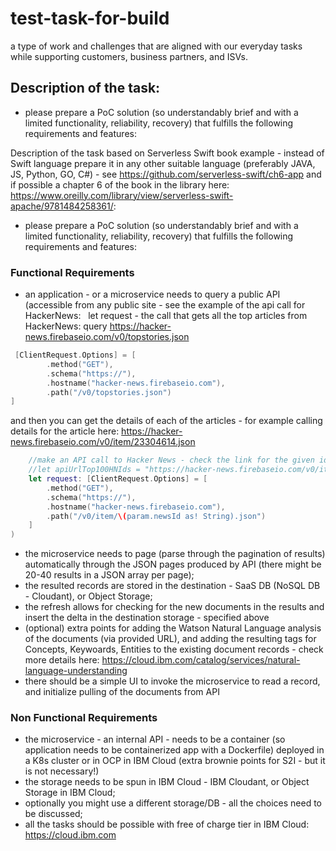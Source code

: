 # test-task-for-build
a type of work and challenges that are aligned with our everyday tasks while supporting customers, business partners, and ISVs.

## Description of the task:
- please prepare a PoC solution (so understandably brief and with a limited functionality, reliability, recovery) that fulfills the following requirements and features:

Description of the task based on Serverless Swift book example - instead of Swift language prepare it in any other suitable language (preferably JAVA, JS, Python, GO, C#) - see https://github.com/serverless-swift/ch6-app and if possible a chapter 6 of the book in the library here: https://www.oreilly.com/library/view/serverless-swift-apache/9781484258361/:
- please prepare a PoC solution (so understandably brief and with a limited functionality, reliability, recovery) that fulfills the following requirements and features:


### Functional Requirements
- an application - or a microservice needs to query a public API (accessible from any public site - see the example of the api call for HackerNews: 
 let request - the call that gets all the top articles from HackerNews: query https://hacker-news.firebaseio.com/v0/topstories.json

```swift 
 [ClientRequest.Options] = [ 
        .method("GET"),
        .schema("https://"),
        .hostname("hacker-news.firebaseio.com"),
        .path("/v0/topstories.json")
]
```

and then you can get the details of each of the articles - for example calling details for the article here: https://hacker-news.firebaseio.com/v0/item/23304614.json

```swift
    //make an API call to Hacker News - check the link for the given id alike HN article: 23304614
    //let apiUrlTop100HNIds = "https://hacker-news.firebaseio.com/v0/item/23304614.json"
    let request: [ClientRequest.Options] = [ 
        .method("GET"),
        .schema("https://"),
        .hostname("hacker-news.firebaseio.com"),
        .path("/v0/item/\(param.newsId as! String).json")
    ]
)
```

- the microservice needs to page (parse through the pagination of results) automatically through the JSON pages produced by API (there might be 20-40 results in a JSON array per page);
- the resulted records are stored in the destination - SaaS DB (NoSQL DB - Cloudant), or Object Storage;
- the refresh allows for checking for the new documents in the results and insert the delta in the destination storage - specified above
- (optional) extra points for adding the Watson Natural Language analysis of the documents (via provided URL), and adding the resulting tags for Concepts, Keywoards, Entities to the existing document records - check more details here: https://cloud.ibm.com/catalog/services/natural-language-understanding
- there should be a simple UI to invoke the microservice to read a record, and initialize pulling of the documents from API


### Non Functional Requirements
- the microservice - an internal API - needs to be a container (so application needs to be containerized app with a Dockerfile) deployed in a K8s cluster or in OCP in IBM Cloud (extra brownie points for S2I - but it is not necessary!)
- the storage needs to be spun in IBM Cloud - IBM Cloudant, or Object Storage in IBM Cloud;
- optionally you might use a different storage/DB - all the choices need to be discussed;
- all the tasks should be possible with free of charge tier in IBM Cloud: https://cloud.ibm.com

